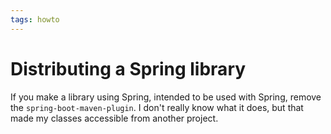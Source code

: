 ```yaml
---
tags: howto
---
```


# Distributing a Spring library
If you make a library using Spring, intended to be used with Spring, remove the `spring-boot-maven-plugin`. I don't really know what it does, but that made my classes accessible from another project.
